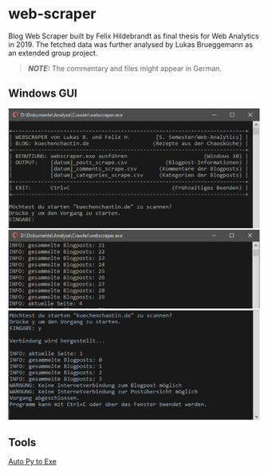 # web-scraper

Blog Web Scraper built by Felix Hildebrandt as final thesis for Web Analytics in 2019. The fetched data was further analysed by Lukas Brueggemann as an extended group project.

> **_NOTE:_** The commentary and files might appear in German.

## Windows GUI

![Screenshot Startup](./img/scraper_01.png)
![Screenshot Scraping](./img/scraper_02.png)
![Screenshot Finalized](./img/scraper_03.png)


## Tools

[Auto Py to Exe](https://pypi.org/project/auto-py-to-exe/)